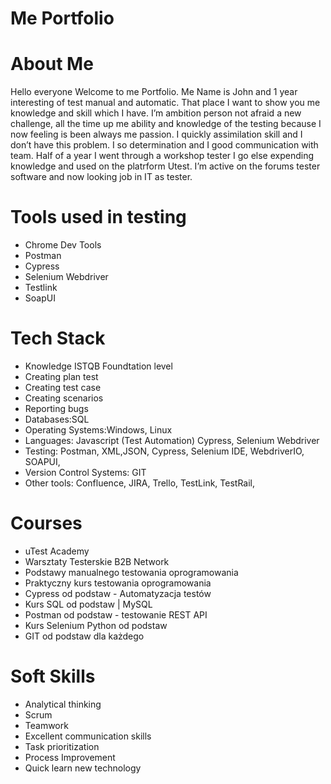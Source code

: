 

# Me Portfolio
# About Me

Hello everyone Welcome to me Portfolio. Me Name is John and 1 year interesting of test manual and automatic. That place I want to show you me knowledge  and skill which I have. I’m ambition person not afraid a new challenge, all the time up me ability and knowledge of the testing because I now feeling is been always me passion. I quickly assimilation skill and I don’t have this problem. I so determination  and I good communication with team. Half of a year I went through a workshop tester I go else expending knowledge and used on the platrform Utest. I’m active on the forums tester software and now looking job in IT as tester.

# Tools used in testing

 * Chrome Dev Tools
 * Postman 
 * Cypress 
 * Selenium Webdriver
 * Testlink
 * SoapUI

# Tech Stack
* Knowledge ISTQB Foundtation level
* Creating plan test
* Creating test case
* Creating scenarios
* Reporting bugs
* Databases:SQL 
* Operating Systems:Windows, Linux
* Languages: Javascript (Test Automation) Cypress, Selenium Webdriver
* Testing: Postman, XML,JSON, Cypress, Selenium IDE, WebdriverIO, SOAPUI, 
* Version Control Systems: GIT
* Other tools: Confluence, JIRA, Trello, TestLink, TestRail, 

# Courses

 * uTest Academy
 * Warsztaty Testerskie B2B Network
 * Podstawy manualnego testowania oprogramowania
 * Praktyczny kurs testowania oprogramowania
 * Cypress od podstaw - Automatyzacja testów
 * Kurs SQL od podstaw | MySQL
 * Postman od podstaw - testowanie REST API
 * Kurs Selenium Python od podstaw
 * GIT od podstaw dla każdego


    

# Soft Skills

  * Analytical thinking
  * Scrum
  * Teamwork
  * Excellent communication skills
  * Task prioritization
  * Process Improvement
  * Quick learn new technology 


<!--
**Zagi93/Zagi93** is a ✨ _special_ ✨ repository because its `README.md` (this file) appears on your GitHub profile.

Here are some ideas to get you started:

- 🔭 I’m currently working on ...
- 🌱 I’m currently learning ...
- 👯 I’m looking to collaborate on ...
- 🤔 I’m looking for help with ...
- 💬 Ask me about ...
- 📫 How to reach me: ...
- 😄 Pronouns: ...
- ⚡ Fun fact: ...
-->
